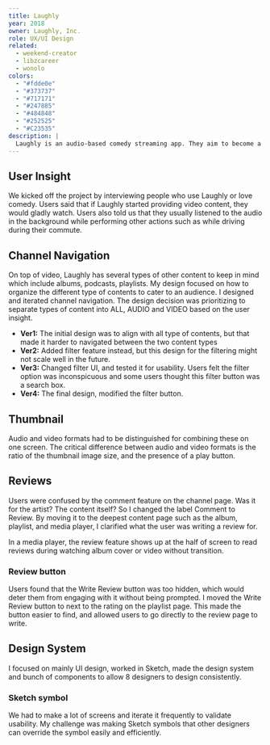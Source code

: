 ```yaml
---
title: Laughly
year: 2018
owner: Laughly, Inc.
role: UX/UI Design
related:
  - weekend-creator
  - libzcareer
  - wonolo
colors:
  - "#fdde0e"
  - "#373737"
  - "#717171"
  - "#247885"
  - "#484848"
  - "#252525"
  - "#C23535"
description: |
  Laughly is an audio-based comedy streaming app. They aim to become a platform that creates and promotes comedic brands at an individual or organizational level. They desired to integrate both audio and video formats into the app, and to bring the audience and comedian together to create a social community. I tackled designing the new channel page structure and led the design team through high-fidelity and prototyping.
---
```


## User Insight

We kicked off the project by interviewing people who use Laughly or love comedy. Users said that if Laughly started providing video content, they would gladly watch. Users also told us that they usually listened to the audio in the background while performing other actions such as while driving during their commute.

<work-media name="scene.jpg" caption="Issue: How can users switch between consuming video and audio easily?" />

## Channel Navigation

<work-media name="channnel_navigation.jpg" alt="Channel navigation" />

On top of video, Laughly has several types of other content to keep in mind which include albums, podcasts, playlists. My design focused on how to organize the different type of contents to cater to an audience.
I designed and iterated channel navigation. The design decision was prioritizing to separate types of content into ALL, AUDIO and VIDEO based on the user insight.

- **Ver1:** The initial design was to align with all type of contents, but that made it harder to navigated between the two content types
- **Ver2:** Added filter feature instead, but this design for the filtering might not scale well in the future.
- **Ver3:** Changed filter UI, and tested it for usability. Users felt the filter option was inconspicuous and some users thought this filter button was a search box.
- **Ver4:** The final design, modified the filter button.

## Thumbnail

<work-media name="media_thumbnails.jpg" alt="Thumbnail" />

Audio and video formats had to be distinguished for combining these on one screen. The critical difference between audio and video formats is the ratio of the thumbnail image size, and the presence of a play button.

## Reviews

<work-media name="review.mp4" alt="Reviews mockup" />

Users were confused by the comment feature on the channel page. Was it for the artist? The content itself?
So I changed the label Comment to Review. By moving it to the deepest content page such as the album, playlist, and media player, I clarified what the user was writing a review for.

In a media player, the review feature shows up at the half of screen to read reviews during watching album cover or video without transition.


### Review button

Users found that the Write Review button was too hidden, which would deter them from engaging with it without being prompted. I moved the Write Review button to next to the rating on the playlist page. This made the button easier to find, and allowed users to go directly to the review page to write.

<work-media name="review_button.jpg" alt="Review button" />

## Design System

<work-media name="design_system_1.png,design_system_2.png,design_system_3.png,design_system_4.png,design_system_5.png,design_system_6.png" />

I focused on mainly UI design, worked in Sketch, made the design system and bunch of components to allow 8 designers to design consistently.

### Sketch symbol

<work-media name="sketch.jpg" alt="Sketch symbol" />

We had to make a lot of screens and iterate it frequently to validate usability. My challenge was making Sketch symbols that other designers can override the symbol easily and efficiently.

<work-button label="View Prototype" link="https://invis.io/R8G0YLOWE3Y" />
